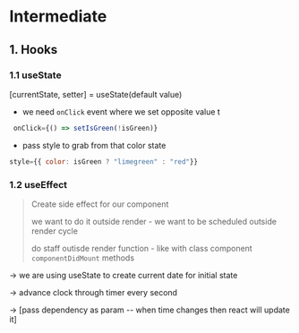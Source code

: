 # Intermediate

## 1. Hooks 

### 1.1 useState

[currentState, setter]  = useState(default value)

- we need `onClick` event where we set opposite value t

```js
 onClick={() => setIsGreen(!isGreen)}
```

- pass style to grab from that color state 

```js
style={{ color: isGreen ? "limegreen" : "red"}}
```





### 1.2 useEffect

> Create side effect for our component 
>
>  we want to do it outside render - we want to be scheduled outside render cycle 
>
> do staff outisde render function - like with class component `componentDidMount` methods

-> we are using useState to create current date for initial state

-> advance clock through timer every second 

-> [pass dependency as param -- when time changes then react will update it]